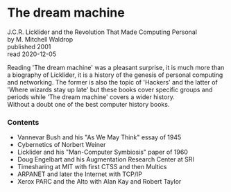 # The dream machine
J.C.R. Licklider and the Revolution That Made Computing Personal  
by M. Mitchell Waldrop  
published 2001  
read 2020-12-05  

Reading 'The dream machine' was a pleasant surprise, it is much more than a biography of Licklider, it is a history of the genesis of personal computing and networking.
The former is also the topic of 'Hackers' and the latter of 'Where wizards stay up late' but these books cover specific groups and periods while 'The dream machine' covers a wider history.  
Without a doubt one of the best computer history books.

### Contents
- Vannevar Bush and his "As We May Think" essay of 1945
- Cybernetics of Norbert Weiner
- Licklider and his "Man-Computer Symbiosis" paper of 1960
- Doug Engelbart and his Augmentation Research Center at SRI
- Timesharing at MIT with first CTSS and then Multics
- ARPANET and later the Internet with TCP/IP
- Xerox PARC and the Alto with Alan Kay and Robert Taylor

